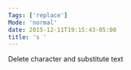 ```yaml
---
Tags: ['replace']
Mode: 'normal'
date: 2015-12-11T19:15:43-05:00
title: 's '
---
```


 Delete character and substitute text
